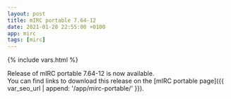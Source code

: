 ```yaml
---
layout: post
title: mIRC portable 7.64-12
date: 2021-01-28 22:55:00 +0100
app: mirc
tags: [mirc]
---
```

{% include vars.html %}

Release of mIRC portable 7.64-12 is now available.<br />
You can find links to download this release on the [mIRC portable page]({{ var_seo_url | append: '/app/mirc-portable/' }}).
